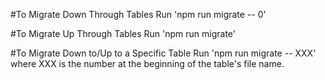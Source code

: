 #To Migrate Down Through Tables
Run 'npm run migrate -- 0'

#To Migrate Up Through Tables
Run 'npm run migrate'

#To Migrate Down to/Up to a Specific Table
Run 'npm run migrate -- XXX' where XXX is the number at the beginning of the table's file name.

<!-- #To Run Seed Files in Terminal

1. Navigate to seeds/
2. Run 'psql -U Georgia -d veronaut-products-api -f "./run-seeds.sh"' -->
